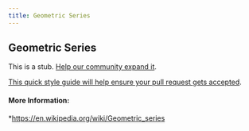 ```yaml
---
title: Geometric Series
---
```

## Geometric Series

This is a stub. <a href='https://github.com/freecodecamp/guides/tree/master/src/pages/mathematics/geometric-series/index.md' target='_blank' rel='nofollow'>Help our community expand it</a>.

<a href='https://github.com/freecodecamp/guides/blob/master/README.md' target='_blank' rel='nofollow'>This quick style guide will help ensure your pull request gets accepted</a>.

<!-- The article goes here, in GitHub-flavored Markdown. Feel free to add YouTube videos, images, and CodePen/JSBin embeds  -->

#### More Information:
<!-- Please add any articles you think might be helpful to read before writing the article -->
*https://en.wikipedia.org/wiki/Geometric_series

